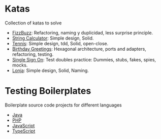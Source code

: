 # Katas
Collection of katas to solve

- [FizzBuzz](./FizzBuzz.md): Refactoring, naming y duplicidad, less surprise principle.
- [String Calculator](./StringCalculator.md): Simple design, Solid.
- [Tennis](./Tennis.md): Simple design, tdd, Solid, open-close.
- [Birthday Greetings](./BirthdayGreetings.md): Hexagonal architecture, ports and adapters, refactoring, testing.
- [Single Sign On](./SingleSignOn.md): Test doubles practice: Dummies, stubs, fakes, spies, mocks.
- [Lonja](./Lonja.md): Simple design, Solid, Naming.

# Testing Boilerplates
Boilerplate source code projects for different languages

- [Java](https://github.com/540/java-testing-boilerplate)
- [PHP](https://github.com/540/php-testing-boilerplate)
- [JavaScript](https://github.com/540/js-testing-boilerplate)
- [TypeScript](https://github.com/540/ts-testing-boilerplate)
